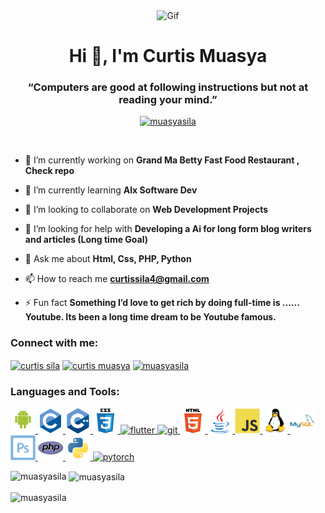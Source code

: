 <div id="header" align="center">
  <img src="https://media4.giphy.com/media/7J4P7cUur2DlErijp3/giphy.gif?cid=790b761188175bd04c35a1eaf2cbdc47e965c746b3829394&rid=giphy.gif&ct=g" alt="Gif" width="400" height="auto">
</div>

<h1 align="center">Hi 👋, I'm Curtis Muasya</h1>
<h3 align="center">“Computers are good at following instructions but not at reading your mind.”</h3>

<!--<p align="left"> <img src="https://komarev.com/ghpvc/?username=muasyasila&label=Profile%20views&color=0e75b6&style=flat" alt="muasyasila" /> </p>-->

<p align="center"> <a href="https://github.com/ryo-ma/github-profile-trophy"><img src="https://github-profile-trophy.vercel.app/?username=muasyasila" alt="muasyasila" /></a> </p>

<p align="left"> <a href="https://twitter.com/" target="blank"><img src="https://img.shields.io/twitter/follow/?logo=twitter&style=for-the-badge" alt="" /></a> </p>


- 🔭 I’m currently working on **Grand Ma Betty Fast Food Restaurant , Check repo**

- 🌱 I’m currently learning **Alx Software Dev**

- 👯 I’m looking to collaborate on **Web Development Projects**

- 🤝 I’m looking for help with **Developing a Ai for long form blog writers and articles (Long time Goal)**

- 💬 Ask me about **Html, Css, PHP, Python**

- 📫 How to reach me **curtissila4@gmail.com**

- ⚡ Fun fact **Something I’d love to get rich by doing full-time is ...... Youtube. Its been a long time dream to be Youtube famous.**

<h3 align="left">Connect with me:</h3>
<p align="left">
<a href="https://linkedin.com/in/curtis-sila-88437818b" target="blank"><img align="center" src="https://raw.githubusercontent.com/rahuldkjain/github-profile-readme-generator/master/src/images/icons/Social/linked-in-alt.svg" alt="curtis sila" height="30" width="40" /></a>
<a href="https://fb.com/curtis.muasya.9" target="blank"><img align="center" src="https://raw.githubusercontent.com/rahuldkjain/github-profile-readme-generator/master/src/images/icons/Social/facebook.svg" alt="curtis muasya" height="30" width="40" /></a>
<a href="https://instagram.com/muasyasila" target="blank"><img align="center" src="https://raw.githubusercontent.com/rahuldkjain/github-profile-readme-generator/master/src/images/icons/Social/instagram.svg" alt="muasyasila" height="30" width="40" /></a>
</p>

<h3 align="left">Languages and Tools:</h3>
<p align="left"> <a href="https://developer.android.com" target="_blank" rel="noreferrer"> <img src="https://raw.githubusercontent.com/devicons/devicon/master/icons/android/android-original-wordmark.svg" alt="android" width="40" height="40"/> </a> <a href="https://www.cprogramming.com/" target="_blank" rel="noreferrer"> <img src="https://raw.githubusercontent.com/devicons/devicon/master/icons/c/c-original.svg" alt="c" width="40" height="40"/> </a> <a href="https://www.w3schools.com/cpp/" target="_blank" rel="noreferrer"> <img src="https://raw.githubusercontent.com/devicons/devicon/master/icons/cplusplus/cplusplus-original.svg" alt="cplusplus" width="40" height="40"/> </a> <a href="https://www.w3schools.com/css/" target="_blank" rel="noreferrer"> <img src="https://raw.githubusercontent.com/devicons/devicon/master/icons/css3/css3-original-wordmark.svg" alt="css3" width="40" height="40"/> </a> <a href="https://flutter.dev" target="_blank" rel="noreferrer"> <img src="https://www.vectorlogo.zone/logos/flutterio/flutterio-icon.svg" alt="flutter" width="40" height="40"/> </a> <a href="https://git-scm.com/" target="_blank" rel="noreferrer"> <img src="https://www.vectorlogo.zone/logos/git-scm/git-scm-icon.svg" alt="git" width="40" height="40"/> </a> <a href="https://www.w3.org/html/" target="_blank" rel="noreferrer"> <img src="https://raw.githubusercontent.com/devicons/devicon/master/icons/html5/html5-original-wordmark.svg" alt="html5" width="40" height="40"/> </a> <a href="https://www.java.com" target="_blank" rel="noreferrer"> <img src="https://raw.githubusercontent.com/devicons/devicon/master/icons/java/java-original.svg" alt="java" width="40" height="40"/> </a> <a href="https://developer.mozilla.org/en-US/docs/Web/JavaScript" target="_blank" rel="noreferrer"> <img src="https://raw.githubusercontent.com/devicons/devicon/master/icons/javascript/javascript-original.svg" alt="javascript" width="40" height="40"/> </a> <a href="https://www.linux.org/" target="_blank" rel="noreferrer"> <img src="https://raw.githubusercontent.com/devicons/devicon/master/icons/linux/linux-original.svg" alt="linux" width="40" height="40"/> </a> <a href="https://www.mysql.com/" target="_blank" rel="noreferrer"> <img src="https://raw.githubusercontent.com/devicons/devicon/master/icons/mysql/mysql-original-wordmark.svg" alt="mysql" width="40" height="40"/> </a> <a href="https://www.photoshop.com/en" target="_blank" rel="noreferrer"> <img src="https://raw.githubusercontent.com/devicons/devicon/master/icons/photoshop/photoshop-line.svg" alt="photoshop" width="40" height="40"/> </a> <a href="https://www.php.net" target="_blank" rel="noreferrer"> <img src="https://raw.githubusercontent.com/devicons/devicon/master/icons/php/php-original.svg" alt="php" width="40" height="40"/> </a> <a href="https://www.python.org" target="_blank" rel="noreferrer"> <img src="https://raw.githubusercontent.com/devicons/devicon/master/icons/python/python-original.svg" alt="python" width="40" height="40"/> </a> <a href="https://pytorch.org/" target="_blank" rel="noreferrer"> <img src="https://www.vectorlogo.zone/logos/pytorch/pytorch-icon.svg" alt="pytorch" width="40" height="40"/> </a> </p>

<p><img align="left" src="https://github-readme-stats.vercel.app/api/top-langs?username=muasyasila&show_icons=true&locale=en&layout=compact" alt="muasyasila" /></p>

<p>&nbsp;<img align="center" src="https://github-readme-stats.vercel.app/api?username=muasyasila&show_icons=true&locale=en" alt="muasyasila" /></p>

<p><img align="center" src="https://github-readme-streak-stats.herokuapp.com/?user=muasyasila&" alt="muasyasila" /></p>
